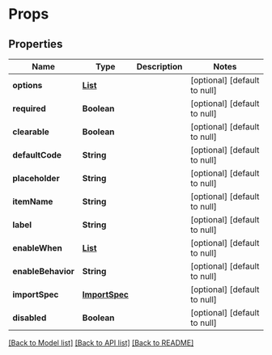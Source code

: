 # Props
## Properties

| Name | Type | Description | Notes |
|------------ | ------------- | ------------- | -------------|
| **options** | [**List**](CodeDisplay.md) |  | [optional] [default to null] |
| **required** | **Boolean** |  | [optional] [default to null] |
| **clearable** | **Boolean** |  | [optional] [default to null] |
| **defaultCode** | **String** |  | [optional] [default to null] |
| **placeholder** | **String** |  | [optional] [default to null] |
| **itemName** | **String** |  | [optional] [default to null] |
| **label** | **String** |  | [optional] [default to null] |
| **enableWhen** | [**List**](EnableWhen.md) |  | [optional] [default to null] |
| **enableBehavior** | **String** |  | [optional] [default to null] |
| **importSpec** | [**ImportSpec**](ImportSpec.md) |  | [optional] [default to null] |
| **disabled** | **Boolean** |  | [optional] [default to null] |

[[Back to Model list]](../README.md#documentation-for-models) [[Back to API list]](../README.md#documentation-for-api-endpoints) [[Back to README]](../README.md)


